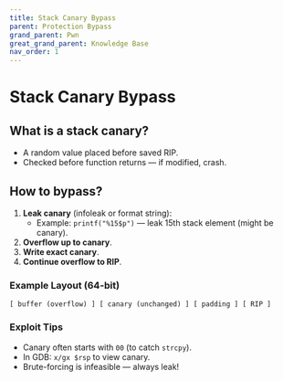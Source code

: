 ```yaml
---
title: Stack Canary Bypass
parent: Protection Bypass
grand_parent: Pwn
great_grand_parent: Knowledge Base
nav_order: 1
---
```



# Stack Canary Bypass

## What is a stack canary?

- A random value placed before saved RIP.
- Checked before function returns — if modified, crash.

## How to bypass?

1. **Leak canary** (infoleak or format string):
   - Example: `printf("%15$p")` — leak 15th stack element (might be canary).
2. **Overflow up to canary**.
3. **Write exact canary**.
4. **Continue overflow to RIP**.

### Example Layout (64-bit)

```
[ buffer (overflow) ] [ canary (unchanged) ] [ padding ] [ RIP ]
```

### Exploit Tips

- Canary often starts with `00` (to catch `strcpy`).
- In GDB: `x/gx $rsp` to view canary.
- Brute-forcing is infeasible — always leak!
